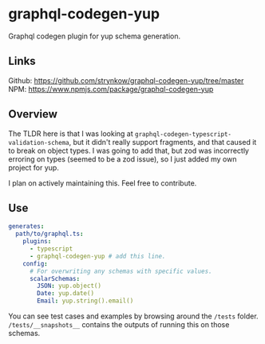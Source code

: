 # graphql-codegen-yup

Graphql codegen plugin for yup schema generation.

## Links

Github: https://github.com/strynkow/graphql-codegen-yup/tree/master
NPM: https://www.npmjs.com/package/graphql-codegen-yup

## Overview

The TLDR here is that I was looking at `graphql-codegen-typescript-validation-schema`, but it didn't really support fragments, and that caused it to break on object types. I was going to add that, but zod was incorrectly erroring on types (seemed to be a zod issue), so I just added my own project for yup.

I plan on actively maintaining this. Feel free to contribute.

## Use

```yml
generates:
  path/to/graphql.ts:
    plugins:
      - typescript
      - graphql-codegen-yup # add this line.
    config:
      # For overwriting any schemas with specific values.
      scalarSchemas:
        JSON: yup.object()
        Date: yup.date()
        Email: yup.string().email()
```

You can see test cases and examples by browsing around the `/tests` folder. `/tests/__snapshots__` contains the outputs of running this on those schemas.
